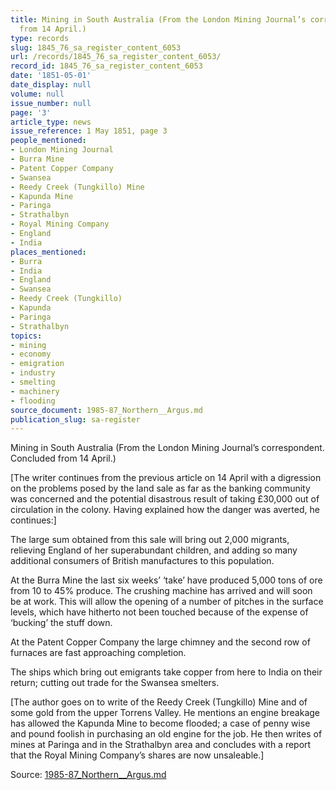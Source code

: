 ```yaml
---
title: Mining in South Australia (From the London Mining Journal’s correspondent.  Concluded
  from 14 April.)
type: records
slug: 1845_76_sa_register_content_6053
url: /records/1845_76_sa_register_content_6053/
record_id: 1845_76_sa_register_content_6053
date: '1851-05-01'
date_display: null
volume: null
issue_number: null
page: '3'
article_type: news
issue_reference: 1 May 1851, page 3
people_mentioned:
- London Mining Journal
- Burra Mine
- Patent Copper Company
- Swansea
- Reedy Creek (Tungkillo) Mine
- Kapunda Mine
- Paringa
- Strathalbyn
- Royal Mining Company
- England
- India
places_mentioned:
- Burra
- India
- England
- Swansea
- Reedy Creek (Tungkillo)
- Kapunda
- Paringa
- Strathalbyn
topics:
- mining
- economy
- emigration
- industry
- smelting
- machinery
- flooding
source_document: 1985-87_Northern__Argus.md
publication_slug: sa-register
---
```


Mining in South Australia (From the London Mining Journal’s correspondent.  Concluded from 14 April.)

[The writer continues from the previous article on 14 April with a digression on the problems posed by the land sale as far as the banking community was concerned and the potential disastrous result of taking £30,000 out of circulation in the colony.  Having explained how the danger was averted, he continues:]

The large sum obtained from this sale will bring out 2,000 migrants, relieving England of her superabundant children, and adding so many additional consumers of British manufactures to this population.

At the Burra Mine the last six weeks’ ‘take’ have produced 5,000 tons of ore from 10 to 45% produce.  The crushing machine has arrived and will soon be at work.  This will allow the opening of a number of pitches in the surface levels, which have hitherto not been touched because of the expense of ‘bucking’ the stuff down.

At the Patent Copper Company the large chimney and the second row of furnaces are fast approaching completion.

The ships which bring out emigrants take copper from here to India on their return; cutting out trade for the Swansea smelters.

[The author goes on to write of the Reedy Creek (Tungkillo) Mine and of some gold from the upper Torrens Valley.  He mentions an engine breakage has allowed the Kapunda Mine to become flooded; a case of penny wise and pound foolish in purchasing an old engine for the job.  He then writes of mines at Paringa and in the Strathalbyn area and concludes with a report that the Royal Mining Company’s shares are now unsaleable.]

Source: [1985-87_Northern__Argus.md](/downloads/markdown/1985-87_Northern__Argus.md)
